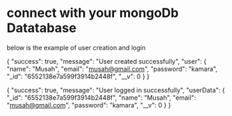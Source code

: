 <!-- connect with your mongoDb Datatabase -->

<h1>connect with your mongoDb Datatabase </h1>
<p>below is the example of user creation and login</p>

<!-- register -->
{
    "success": true,
    "message": "User created successfully",
    "user": {
        "name": "Musah",
        "email": "musah@gmail.com",
        "password": "kamara",
        "_id": "6552138e7a599f3914b2448f",
        "__v": 0
    }
}


<!-- login -->
{
    "success": true,
    "message": "User logged in successfully",
    "userData": {
        "_id": "6552138e7a599f3914b2448f",
        "name": "Musah",
        "email": "musah@gmail.com",
        "password": "kamara",
        "__v": 0
    }
}